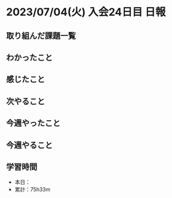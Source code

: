 # 2023/07/04(火) 入会24日目 日報

## 取り組んだ課題一覧

## わかったこと

## 感じたこと

## 次やること

## 今週やったこと

## 今週やること

## 学習時間

- 本日：
- 累計：75h33m

